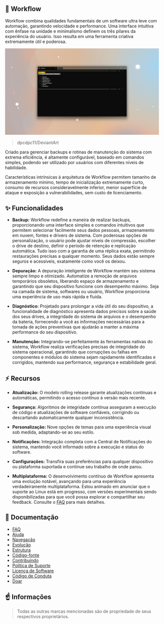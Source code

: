 ## :muscle: Workflow
Workflow combina qualidades fundamentais de um software ultra leve com automação, garantindo velocidade e performance. Uma interface intuitiva com ênfase na unidade e minimalismo definem os três pilares da experiência do usuário. Isso resulta em uma ferramenta criativa extremamente útil e poderosa.

![](/Image.png)

> dpcdpc11/DeviantArt

Criado para gerenciar backups e rotinas de manutenção do sistema com extrema eficiência, é altamente configurável, baseado em comandos simples, podendo ser utilizado por usuários com diferentes níveis de habilidade.

Características intrínsicas à arquitetura de Workflow permitem tamanho de armazenamento mínimo, tempo de inicialização extremamente curto, consumo de recursos consideravelmente inferior, menor superfície de ataque e exposição a vulnerabilidades, sem custo de licenciamento.

## :sparkles: Funcionalidades
- **Backup:** Workflow redefine a maneira de realizar backups, proporcionando uma interface simples e comandos intuitivos que permitem selecionar facilmente seus dados pessoais, armazenamento em nuvem, fontes e drivers de sistema. Com poderosas opções de personalização, o usuário pode ajustar níveis de compressão, escolher o drive de destino, definir o período de retenção e replicação automática. Tudo isso com a garantia de uma réplica exata, permitindo restaurações precisas a qualquer momento. Seus dados estão sempre seguros e acessíveis, exatamente como você os deixou.

- **Depuração:** A depuração inteligente de Workflow mantém seu sistema sempre limpo e otimizado. Automatize a remoção de arquivos temporários obsoletos, liberando espaço de armazenamento e garantindo que seu dispositivo funcione com desempenho máximo. Seja na camada de sistema, softwares ou usuário, Workflow proporciona uma experiência de uso mais rápida e fluida.

- **Diagnóstico:** Projetado para prolongar a vida útil do seu dispositivo, a funcionalidade de diagnóstico apresenta dados precisos sobre a saúde dos seus drives, a integridade do sistema de arquivos e o desempenho da bateria, fornecendo a você as informações necessárias para a tomada de ações preventivas que ajudarão a manter a máxima performance do seu dispositivo.

- **Manutenção:** Integrando-se perfeitamente às ferramentas nativas do sistema, Workflow realiza verificações precisas de integridade do sistema operacional, garantindo que corrupções ou falhas em componentes e módulos do sistema sejam rapidamente identificadas e corrigidos, mantendo sua performance, segurança e estabilidade geral.

## :zap: Recursos
- **Atualização:** O modelo rolling release garante atualizações contínuas e automáticas, permitindo o acesso contínuo à versão mais recente.

- **Segurança:** Algoritmos de integridade contínua asseguram a execução de código e atualizações de software confiáveis, corrigindo ou descartando automaticamente qualquer inconsistência.

- **Personalização:** Nove opções de temas para uma experiência visual sob medida, adaptando-se ao seu estilo.

- **Notificações:** Integração completa com a Central de Notificações do sistema, mantendo você informado sobre a execução e status do software.

- **Configurações:** Transfira suas preferências para qualquer dispositivo ou plataforma suportada e continue seu trabalho de onde parou.

- **Multiplataforma:** O desenvolvimento contínuo de Workflow apresenta uma evolução notável, avançando para uma experiência verdadeiramente multiplataforma. Estou animado em anunciar que o suporte ao Linux está em progresso, com versões experimentais sendo disponibilizadas para que você possa explorar e compartilhar seu feedback. Consulte o [FAQ][FAQ] para mais detalhes.

## :briefcase: Documentação
- [FAQ][FAQ]
- [Ajuda][Ajuda]
- [Navegação][Navegação]
- [Evolução][Evolução]
- [Estrutura][Estrutura]
- [Código-fonte][Código-fonte]
- [Contribuindo][Contribuindo]
- [Política de Suporte][Política de Suporte]
- [Licença de Software][Licença de Software]
- [Código de Conduta][Código de Conduta]
- [Doar][Doar]

## :point_up: Informações

> Todas as outras marcas mencionadas são de propriedade de seus respectivos proprietários.

[FAQ]: /FAQ.md
[Ajuda]: /Help.md
[Navegação]: /Navigation.md
[Evolução]: /Evolution.md
[Estrutura]: /Structure.md
[Código-fonte]: /SourceCode.md
[Contribuindo]: /CONTRIBUTING.md
[Política de Suporte]: /SUPPORT.md
[Licença de Software]: /LICENSE.md
[Código de Conduta]: /CODE_OF_CONDUCT.md
[Doar]: /Donate.md
